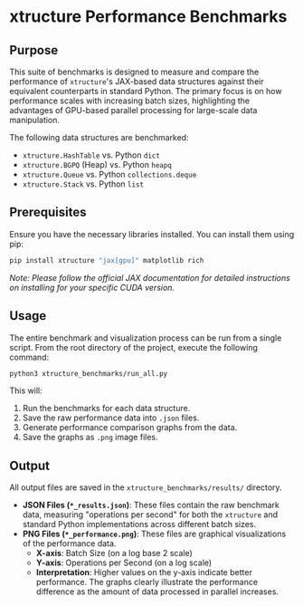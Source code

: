# xtructure Performance Benchmarks

## Purpose

This suite of benchmarks is designed to measure and compare the performance of `xtructure`'s JAX-based data structures against their equivalent counterparts in standard Python. The primary focus is on how performance scales with increasing batch sizes, highlighting the advantages of GPU-based parallel processing for large-scale data manipulation.

The following data structures are benchmarked:
- `xtructure.HashTable` vs. Python `dict`
- `xtructure.BGPQ` (Heap) vs. Python `heapq`
- `xtructure.Queue` vs. Python `collections.deque`
- `xtructure.Stack` vs. Python `list`

## Prerequisites

Ensure you have the necessary libraries installed. You can install them using pip:

```bash
pip install xtructure "jax[gpu]" matplotlib rich
```
*Note: Please follow the official JAX documentation for detailed instructions on installing for your specific CUDA version.*

## Usage

The entire benchmark and visualization process can be run from a single script. From the root directory of the project, execute the following command:

```bash
python3 xtructure_benchmarks/run_all.py
```

This will:
1. Run the benchmarks for each data structure.
2. Save the raw performance data into `.json` files.
3. Generate performance comparison graphs from the data.
4. Save the graphs as `.png` image files.

## Output

All output files are saved in the `xtructure_benchmarks/results/` directory.

- **JSON Files (`*_results.json`)**: These files contain the raw benchmark data, measuring "operations per second" for both the `xtructure` and standard Python implementations across different batch sizes.
- **PNG Files (`*_performance.png`)**: These files are graphical visualizations of the performance data.
  - **X-axis**: Batch Size (on a log base 2 scale)
  - **Y-axis**: Operations per Second (on a log scale)
  - **Interpretation**: Higher values on the y-axis indicate better performance. The graphs clearly illustrate the performance difference as the amount of data processed in parallel increases.
